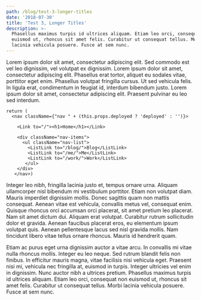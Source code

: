 ```yaml
---
path: /blog/test-3-longer-titles
date: '2018-07-30'
title: 'Test 3, Longer Titles'
description: >-
  Phasellus maximus turpis id ultrices aliquam. Etiam leo orci, consequat non
  euismod ut, rhoncus sit amet felis. Curabitur ut consequat tellus. Morbi
  lacinia vehicula posuere. Fusce at sem nunc.
---
```

Lorem ipsum dolor sit amet, consectetur adipiscing elit. Sed commodo est vel leo dignissim, vel volutpat ex dignissim. Lorem ipsum dolor sit amet, consectetur adipiscing elit. Phasellus erat tortor, aliquet eu sodales vitae, porttitor eget enim. Phasellus volutpat fringilla cursus. Ut sed vehicula felis. In ligula erat, condimentum in feugiat id, interdum bibendum justo. Lorem ipsum dolor sit amet, consectetur adipiscing elit. Praesent pulvinar eu leo sed interdum.

```
return (
  <nav className={"nav " + (this.props.deployed ? 'deployed' : '')}>
					
	<Link to="/"><h1>Home</h1></Link>

	<div className="nav-items">
	  <ul className="nav-list">
	    <ListLink to="/blog/">Blog</ListLink>
	    <ListLink to="/me/">Me</ListLink>
	    <ListLink to="/work/">Work</ListLink>
	   </ul>
	</div>
   </nav>)
```

Integer leo nibh, fringilla lacinia justo et, tempus ornare urna. Aliquam ullamcorper nisl bibendum mi vestibulum porttitor. Etiam non volutpat diam. Mauris imperdiet dignissim mollis. Donec sagittis quam non mattis consequat. Aenean vitae est vehicula, convallis metus vel, consequat enim. Quisque rhoncus orci accumsan orci placerat, sit amet pretium leo placerat. Nam sit amet dictum dui. Aliquam erat volutpat. Curabitur rutrum sollicitudin dolor et gravida. Aenean faucibus placerat eros, eu elementum ipsum volutpat quis. Aenean pellentesque lacus sed nisl gravida mollis. Nam tincidunt libero vitae tellus ornare rhoncus. Mauris id hendrerit quam.

Etiam ac purus eget urna dignissim auctor a vitae arcu. In convallis mi vitae nulla rhoncus mollis. Integer eu leo neque. Sed rutrum blandit felis non finibus. In efficitur mauris magna, vitae facilisis nisi vehicula eget. Praesent nisi mi, vehicula nec fringilla at, euismod in turpis. Integer ultricies vel enim in dignissim. Nunc auctor nibh a ultrices pretium. Phasellus maximus turpis id ultrices aliquam. Etiam leo orci, consequat non euismod ut, rhoncus sit amet felis. Curabitur ut consequat tellus. Morbi lacinia vehicula posuere. Fusce at sem nunc.
